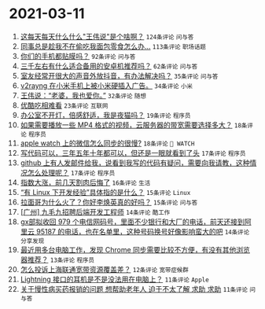 # 2021-03-11

1. [这每天每天什么什么"王伟说"是个啥啊？](https://www.v2ex.com/t/760532) `124条评论` `问与答`
1. [同事总是趁我不在偷吃我面包零食怎么办...](https://www.v2ex.com/t/760596) `113条评论` `职场话题`
1. [你们的手机都贴膜吗？](https://www.v2ex.com/t/760554) `92条评论` `问与答`
1. [三千左右有什么适合备用的安卓机推荐吗？](https://www.v2ex.com/t/760533) `62条评论` `问与答`
1. [室友经常开很大的声音外放抖音，有办法解决吗？](https://www.v2ex.com/t/760592) `35条评论` `问与答`
1. [v2rayng 在小米手机上被小米硬插入广告。](https://www.v2ex.com/t/760641) `34条评论` `小米`
1. [王伟说：“老婆，我也爱你。”](https://www.v2ex.com/t/760530) `32条评论` `随想`
1. [优酷吃相难看](https://www.v2ex.com/t/760600) `23条评论` `互联网`
1. [办公室不开灯，倍感舒适，我是夜猫吗？](https://www.v2ex.com/t/760572) `19条评论` `程序员`
1. [如果需要播放一些 MP4 格式的视频，云服务器的带宽需要选择多大？](https://www.v2ex.com/t/760593) `18条评论` `程序员`
1. [apple watch 上的微信怎么同步的很慢?](https://www.v2ex.com/t/760538) `18条评论` ` WATCH`
1. [写代码可以，三年五年十年都可以，但还是一眼就看到了头](https://www.v2ex.com/t/760599) `17条评论` `程序员`
1. [github 上有人发邮件给我，说看到我写的代码有疑问，需要向我请教，这种情况怎么处理呢？](https://www.v2ex.com/t/760555) `17条评论` `程序员`
1. [指数大涨，前几天割肉后悔了](https://www.v2ex.com/t/760603) `16条评论` `生活`
1. [“有 Linux 下开发经验”具体指的是什么？](https://www.v2ex.com/t/760618) `15条评论` `Linux`
1. [拉面哥为什么火了？你好李焕英真的好吗？](https://www.v2ex.com/t/760611) `15条评论` `问与答`
1. [[广州] 九毛九招聘后端开发工程师](https://www.v2ex.com/t/760539) `14条评论` `酷工作`
1. [gx部拟收回 979 个电信网码号，里面不少银行和大厂的电话，前天还接到阿里云 95187 的电话，也在名单里，这种号码换号好像影响蛮大的吧](https://www.v2ex.com/t/760535) `14条评论` `分享发现`
1. [最近用多台电脑工作，发现 Chrome 同步需要比较不方便，有没有其他浏览器推荐？](https://www.v2ex.com/t/760669) `13条评论` `程序员`
1. [怎么投诉上海联通宽带资源覆盖差？](https://www.v2ex.com/t/760587) `12条评论` `宽带症候群`
1. [Lightning 接口的耳机是不是没法用在电脑上？](https://www.v2ex.com/t/760573) `11条评论` `Apple`
1. [关于慢性病买药报销的问题 想帮助老年人 迫于不太了解 求助 求助](https://www.v2ex.com/t/760566) `11条评论` `问与答`
